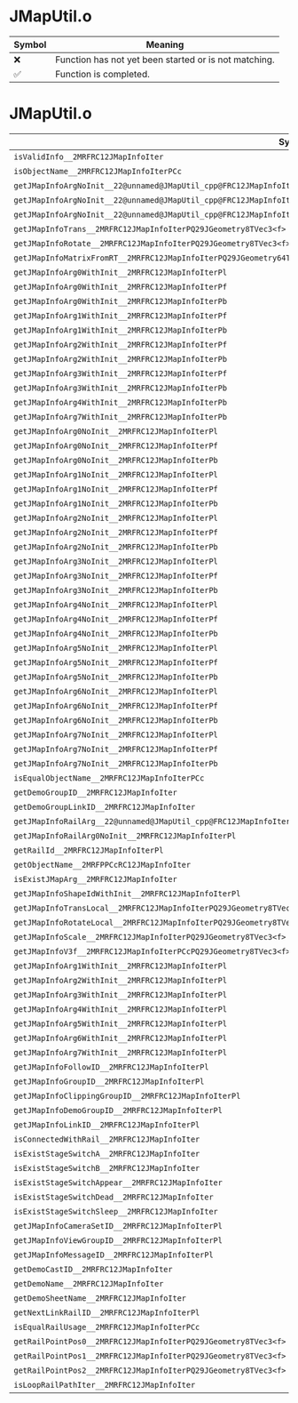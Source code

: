 # JMapUtil.o
| Symbol | Meaning 
| ------------- | ------------- 
| :x: | Function has not yet been started or is not matching. 
| :white_check_mark: | Function is completed. 


# JMapUtil.o
| Symbol | Decompiled? |
| ------------- | ------------- |
| `isValidInfo__2MRFRC12JMapInfoIter` | :white_check_mark: |
| `isObjectName__2MRFRC12JMapInfoIterPCc` | :white_check_mark: |
| `getJMapInfoArgNoInit__22@unnamed@JMapUtil_cpp@FRC12JMapInfoIterPCcPl` | :white_check_mark: |
| `getJMapInfoArgNoInit__22@unnamed@JMapUtil_cpp@FRC12JMapInfoIterPCcPf` | :white_check_mark: |
| `getJMapInfoArgNoInit__22@unnamed@JMapUtil_cpp@FRC12JMapInfoIterPCcPb` | :white_check_mark: |
| `getJMapInfoTrans__2MRFRC12JMapInfoIterPQ29JGeometry8TVec3<f>` | :white_check_mark: |
| `getJMapInfoRotate__2MRFRC12JMapInfoIterPQ29JGeometry8TVec3<f>` | :white_check_mark: |
| `getJMapInfoMatrixFromRT__2MRFRC12JMapInfoIterPQ29JGeometry64TPosition3<Q29JGeometry38TMatrix34<Q29JGeometry13SMatrix34C<f>>>` | :white_check_mark: |
| `getJMapInfoArg0WithInit__2MRFRC12JMapInfoIterPl` | :white_check_mark: |
| `getJMapInfoArg0WithInit__2MRFRC12JMapInfoIterPf` | :white_check_mark: |
| `getJMapInfoArg0WithInit__2MRFRC12JMapInfoIterPb` | :white_check_mark: |
| `getJMapInfoArg1WithInit__2MRFRC12JMapInfoIterPf` | :white_check_mark: |
| `getJMapInfoArg1WithInit__2MRFRC12JMapInfoIterPb` | :white_check_mark: |
| `getJMapInfoArg2WithInit__2MRFRC12JMapInfoIterPf` | :white_check_mark: |
| `getJMapInfoArg2WithInit__2MRFRC12JMapInfoIterPb` | :white_check_mark: |
| `getJMapInfoArg3WithInit__2MRFRC12JMapInfoIterPf` | :white_check_mark: |
| `getJMapInfoArg3WithInit__2MRFRC12JMapInfoIterPb` | :white_check_mark: |
| `getJMapInfoArg4WithInit__2MRFRC12JMapInfoIterPb` | :white_check_mark: |
| `getJMapInfoArg7WithInit__2MRFRC12JMapInfoIterPb` | :white_check_mark: |
| `getJMapInfoArg0NoInit__2MRFRC12JMapInfoIterPl` | :white_check_mark: |
| `getJMapInfoArg0NoInit__2MRFRC12JMapInfoIterPf` | :white_check_mark: |
| `getJMapInfoArg0NoInit__2MRFRC12JMapInfoIterPb` | :white_check_mark: |
| `getJMapInfoArg1NoInit__2MRFRC12JMapInfoIterPl` | :white_check_mark: |
| `getJMapInfoArg1NoInit__2MRFRC12JMapInfoIterPf` | :white_check_mark: |
| `getJMapInfoArg1NoInit__2MRFRC12JMapInfoIterPb` | :white_check_mark: |
| `getJMapInfoArg2NoInit__2MRFRC12JMapInfoIterPl` | :white_check_mark: |
| `getJMapInfoArg2NoInit__2MRFRC12JMapInfoIterPf` | :white_check_mark: |
| `getJMapInfoArg2NoInit__2MRFRC12JMapInfoIterPb` | :white_check_mark: |
| `getJMapInfoArg3NoInit__2MRFRC12JMapInfoIterPl` | :white_check_mark: |
| `getJMapInfoArg3NoInit__2MRFRC12JMapInfoIterPf` | :white_check_mark: |
| `getJMapInfoArg3NoInit__2MRFRC12JMapInfoIterPb` | :white_check_mark: |
| `getJMapInfoArg4NoInit__2MRFRC12JMapInfoIterPl` | :white_check_mark: |
| `getJMapInfoArg4NoInit__2MRFRC12JMapInfoIterPf` | :white_check_mark: |
| `getJMapInfoArg4NoInit__2MRFRC12JMapInfoIterPb` | :white_check_mark: |
| `getJMapInfoArg5NoInit__2MRFRC12JMapInfoIterPl` | :white_check_mark: |
| `getJMapInfoArg5NoInit__2MRFRC12JMapInfoIterPf` | :white_check_mark: |
| `getJMapInfoArg5NoInit__2MRFRC12JMapInfoIterPb` | :white_check_mark: |
| `getJMapInfoArg6NoInit__2MRFRC12JMapInfoIterPl` | :white_check_mark: |
| `getJMapInfoArg6NoInit__2MRFRC12JMapInfoIterPf` | :white_check_mark: |
| `getJMapInfoArg6NoInit__2MRFRC12JMapInfoIterPb` | :white_check_mark: |
| `getJMapInfoArg7NoInit__2MRFRC12JMapInfoIterPl` | :white_check_mark: |
| `getJMapInfoArg7NoInit__2MRFRC12JMapInfoIterPf` | :white_check_mark: |
| `getJMapInfoArg7NoInit__2MRFRC12JMapInfoIterPb` | :white_check_mark: |
| `isEqualObjectName__2MRFRC12JMapInfoIterPCc` | :white_check_mark: |
| `getDemoGroupID__2MRFRC12JMapInfoIter` | :white_check_mark: |
| `getDemoGroupLinkID__2MRFRC12JMapInfoIter` | :white_check_mark: |
| `getJMapInfoRailArg__22@unnamed@JMapUtil_cpp@FRC12JMapInfoIterPCcPl` | :white_check_mark: |
| `getJMapInfoRailArg0NoInit__2MRFRC12JMapInfoIterPl` | :white_check_mark: |
| `getRailId__2MRFRC12JMapInfoIterPl` | :white_check_mark: |
| `getObjectName__2MRFPPCcRC12JMapInfoIter` | :white_check_mark: |
| `isExistJMapArg__2MRFRC12JMapInfoIter` | :white_check_mark: |
| `getJMapInfoShapeIdWithInit__2MRFRC12JMapInfoIterPl` | :white_check_mark: |
| `getJMapInfoTransLocal__2MRFRC12JMapInfoIterPQ29JGeometry8TVec3<f>` | :white_check_mark: |
| `getJMapInfoRotateLocal__2MRFRC12JMapInfoIterPQ29JGeometry8TVec3<f>` | :white_check_mark: |
| `getJMapInfoScale__2MRFRC12JMapInfoIterPQ29JGeometry8TVec3<f>` | :white_check_mark: |
| `getJMapInfoV3f__2MRFRC12JMapInfoIterPCcPQ29JGeometry8TVec3<f>` | :white_check_mark: |
| `getJMapInfoArg1WithInit__2MRFRC12JMapInfoIterPl` | :white_check_mark: |
| `getJMapInfoArg2WithInit__2MRFRC12JMapInfoIterPl` | :white_check_mark: |
| `getJMapInfoArg3WithInit__2MRFRC12JMapInfoIterPl` | :white_check_mark: |
| `getJMapInfoArg4WithInit__2MRFRC12JMapInfoIterPl` | :white_check_mark: |
| `getJMapInfoArg5WithInit__2MRFRC12JMapInfoIterPl` | :white_check_mark: |
| `getJMapInfoArg6WithInit__2MRFRC12JMapInfoIterPl` | :white_check_mark: |
| `getJMapInfoArg7WithInit__2MRFRC12JMapInfoIterPl` | :white_check_mark: |
| `getJMapInfoFollowID__2MRFRC12JMapInfoIterPl` | :white_check_mark: |
| `getJMapInfoGroupID__2MRFRC12JMapInfoIterPl` | :white_check_mark: |
| `getJMapInfoClippingGroupID__2MRFRC12JMapInfoIterPl` | :white_check_mark: |
| `getJMapInfoDemoGroupID__2MRFRC12JMapInfoIterPl` | :white_check_mark: |
| `getJMapInfoLinkID__2MRFRC12JMapInfoIterPl` | :white_check_mark: |
| `isConnectedWithRail__2MRFRC12JMapInfoIter` | :white_check_mark: |
| `isExistStageSwitchA__2MRFRC12JMapInfoIter` | :white_check_mark: |
| `isExistStageSwitchB__2MRFRC12JMapInfoIter` | :white_check_mark: |
| `isExistStageSwitchAppear__2MRFRC12JMapInfoIter` | :white_check_mark: |
| `isExistStageSwitchDead__2MRFRC12JMapInfoIter` | :white_check_mark: |
| `isExistStageSwitchSleep__2MRFRC12JMapInfoIter` | :white_check_mark: |
| `getJMapInfoCameraSetID__2MRFRC12JMapInfoIterPl` | :white_check_mark: |
| `getJMapInfoViewGroupID__2MRFRC12JMapInfoIterPl` | :white_check_mark: |
| `getJMapInfoMessageID__2MRFRC12JMapInfoIterPl` | :white_check_mark: |
| `getDemoCastID__2MRFRC12JMapInfoIter` | :white_check_mark: |
| `getDemoName__2MRFRC12JMapInfoIter` | :white_check_mark: |
| `getDemoSheetName__2MRFRC12JMapInfoIter` | :white_check_mark: |
| `getNextLinkRailID__2MRFRC12JMapInfoIterPl` | :white_check_mark: |
| `isEqualRailUsage__2MRFRC12JMapInfoIterPCc` | :white_check_mark: |
| `getRailPointPos0__2MRFRC12JMapInfoIterPQ29JGeometry8TVec3<f>` | :white_check_mark: |
| `getRailPointPos1__2MRFRC12JMapInfoIterPQ29JGeometry8TVec3<f>` | :white_check_mark: |
| `getRailPointPos2__2MRFRC12JMapInfoIterPQ29JGeometry8TVec3<f>` | :white_check_mark: |
| `isLoopRailPathIter__2MRFRC12JMapInfoIter` | :white_check_mark: |
